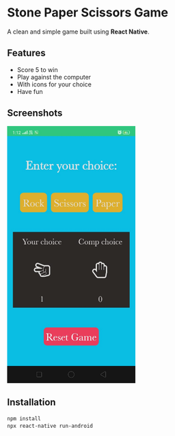 # Stone Paper Scissors Game

A clean and simple game built using **React Native**.

## Features
- Score 5 to win
- Play against the computer
- With icons for your choice
- Have fun

## Screenshots
<img src="./src//homeSS.jpg" width="300">

## Installation

```bash
npm install
npx react-native run-android
